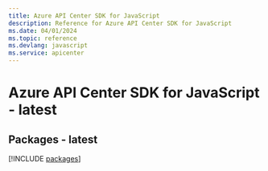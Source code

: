 ```yaml
---
title: Azure API Center SDK for JavaScript
description: Reference for Azure API Center SDK for JavaScript
ms.date: 04/01/2024
ms.topic: reference
ms.devlang: javascript
ms.service: apicenter
---
```

# Azure API Center SDK for JavaScript - latest
## Packages - latest
[!INCLUDE [packages](api-center-index.md)]